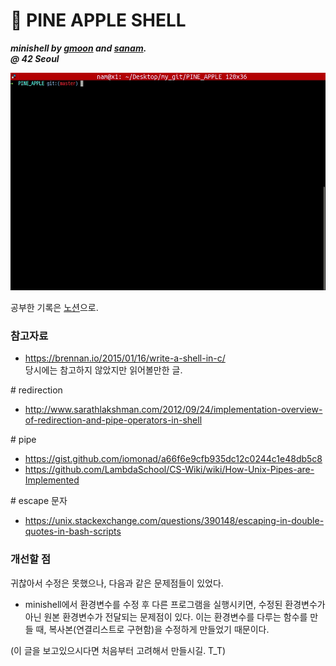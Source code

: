 # :pineapple: PINE APPLE SHELL
***minishell by [gmoon](https://github.com/moon9ua) and [sanam](https://github.com/simian114).***<br>
***@ 42 Seoul***

![GIF](GIF.gif)

공부한 기록은 [노션](https://www.notion.so/minishell-d7163467fb3b441f98b972b18e1447b8)으로.

### 참고자료

* https://brennan.io/2015/01/16/write-a-shell-in-c/ <br>
당시에는 참고하지 않았지만 읽어볼만한 글.

\# redirection
* http://www.sarathlakshman.com/2012/09/24/implementation-overview-of-redirection-and-pipe-operators-in-shell

\# pipe
* https://gist.github.com/iomonad/a66f6e9cfb935dc12c0244c1e48db5c8
* https://github.com/LambdaSchool/CS-Wiki/wiki/How-Unix-Pipes-are-Implemented

\# escape 문자
* https://unix.stackexchange.com/questions/390148/escaping-in-double-quotes-in-bash-scripts

### 개선할 점

귀찮아서 수정은 못했으나, 다음과 같은 문제점들이 있었다.

* minishell에서 환경변수를 수정 후 다른 프로그램을 실행시키면, 수정된 환경변수가 아닌 원본 환경변수가 전달되는 문제점이 있다. 이는 환경변수를 다루는 함수를 만들 때, 복사본(연결리스트로 구현함)을 수정하게 만들었기 때문이다.

(이 글을 보고있으시다면 처음부터 고려해서 만들시길. T_T)
